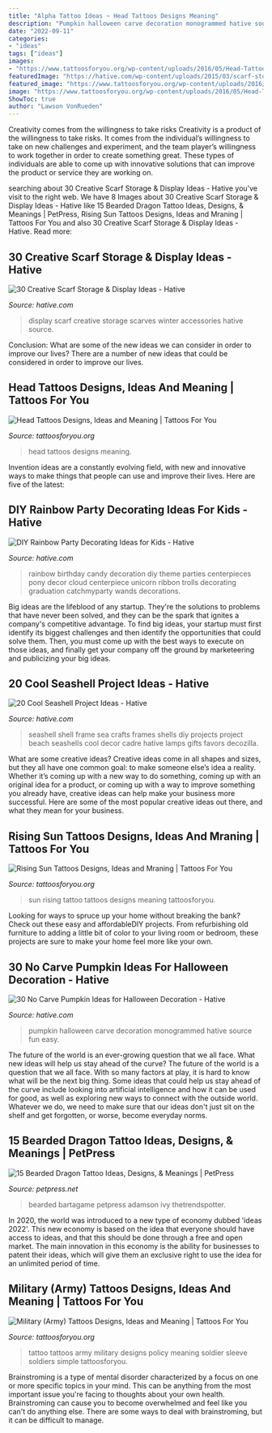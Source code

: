 ```yaml
---
title: "Alpha Tattoo Ideas ~ Head Tattoos Designs Meaning"
description: "Pumpkin halloween carve decoration monogrammed hative source fun easy"
date: "2022-09-11"
categories:
- "ideas"
tags: ["ideas"]
images:
- "https://www.tattoosforyou.org/wp-content/uploads/2016/05/Head-Tattoos.jpg"
featuredImage: "https://hative.com/wp-content/uploads/2015/03/scarf-storage-ideas/5-creative-scarf-storage-and-display-ideas.jpg"
featured_image: "https://www.tattoosforyou.org/wp-content/uploads/2016/05/Head-Tattoos.jpg"
image: "https://www.tattoosforyou.org/wp-content/uploads/2016/05/Head-Tattoos.jpg"
ShowToc: true
author: "Lawson VonRueden"
---
```



Creativity comes from the willingness to take risks
Creativity is a product of the willingness to take risks. It comes from the individual’s willingness to take on new challenges and experiment, and the team player’s willingness to work together in order to create something great. These types of individuals are able to come up with innovative solutions that can improve the product or service they are working on.

	

		
searching about 30 Creative Scarf Storage &amp; Display Ideas - Hative you've visit to the right web. We have 8 Images about 30 Creative Scarf Storage &amp; Display Ideas - Hative like 15 Bearded Dragon Tattoo Ideas, Designs, &amp; Meanings | PetPress, Rising Sun Tattoos Designs, Ideas and Mraning | Tattoos For You and also 30 Creative Scarf Storage &amp; Display Ideas - Hative. Read more:
		
    
## 30 Creative Scarf Storage &amp; Display Ideas - Hative

<img loading=lazy src="https://hative.com/wp-content/uploads/2015/03/scarf-storage-ideas/5-creative-scarf-storage-and-display-ideas.jpg" onerror="this.onerror=null;this.src='https://tse3.mm.bing.net/th?id=OIP.C7vsjFHEckY2RiPxWHCaIwHaOn&amp;pid=15.1';" alt="30 Creative Scarf Storage &amp; Display Ideas - Hative">

_Source: hative.com_

>display scarf creative storage scarves winter accessories hative source. 

	

Conclusion: What are some of the new ideas we can consider in order to improve our lives?
There are a number of new ideas that could be considered in order to improve our lives.

    
## Head Tattoos Designs, Ideas And Meaning | Tattoos For You

<img loading=lazy src="https://www.tattoosforyou.org/wp-content/uploads/2016/05/Head-Tattoos.jpg" onerror="this.onerror=null;this.src='https://tse4.mm.bing.net/th?id=OIP.1-fnfHRID0z5mrx7jW4JYwHaLH&amp;pid=15.1';" alt="Head Tattoos Designs, Ideas and Meaning | Tattoos For You">

_Source: tattoosforyou.org_

>head tattoos designs meaning. 

	

Invention ideas are a constantly evolving field, with new and innovative ways to make things that people can use and improve their lives. Here are five of the latest:

    
## DIY Rainbow Party Decorating Ideas For Kids - Hative

<img loading=lazy src="https://hative.com/wp-content/uploads/2014/11/diy-rainbow-party-decorating-ideas/4-candy-decoration.jpg" onerror="this.onerror=null;this.src='https://tse2.mm.bing.net/th?id=OIP.GfTxgQhCKywEmuWykiSTCAHaLG&amp;pid=15.1';" alt="DIY Rainbow Party Decorating Ideas for Kids - Hative">

_Source: hative.com_

>rainbow birthday candy decoration diy theme parties centerpieces pony decor cloud centerpiece unicorn ribbon trolls decorating graduation catchmyparty wands decorations. 

	

Big ideas are the lifeblood of any startup. They're the solutions to problems that have never been solved, and they can be the spark that ignites a company's competitive advantage. To find big ideas, your startup must first identify its biggest challenges and then identify the opportunities that could solve them. Then, you must come up with the best ways to execute on those ideas, and finally get your company off the ground by marketeering and publicizing your big ideas.

    
## 20 Cool Seashell Project Ideas - Hative

<img loading=lazy src="https://hative.com/wp-content/uploads/2014/12/seashell-project-ideas/11-sea-shell-photo-frame.jpg" onerror="this.onerror=null;this.src='https://tse4.mm.bing.net/th?id=OIP.zg4oFNNHPHchdF10OVI2mQHaJ4&amp;pid=15.1';" alt="20 Cool Seashell Project Ideas - Hative">

_Source: hative.com_

>seashell shell frame sea crafts frames shells diy projects project beach seashells cool decor cadre hative lamps gifts favors decozilla. 

	

What are some creative ideas?
Creative ideas come in all shapes and sizes, but they all have one common goal: to make someone else’s idea a reality. Whether it’s coming up with a new way to do something, coming up with an original idea for a product, or coming up with a way to improve something you already have, creative ideas can help make your business more successful. Here are some of the most popular creative ideas out there, and what they mean for your business.

    
## Rising Sun Tattoos Designs, Ideas And Mraning | Tattoos For You

<img loading=lazy src="https://www.tattoosforyou.org/wp-content/uploads/2016/03/Rising-Sun-Tattoo-Images.jpg" onerror="this.onerror=null;this.src='https://tse2.mm.bing.net/th?id=OIP.bYaVkymKye83oVvQLFRJkAHaNr&amp;pid=15.1';" alt="Rising Sun Tattoos Designs, Ideas and Mraning | Tattoos For You">

_Source: tattoosforyou.org_

>sun rising tattoo tattoos designs meaning tattoosforyou. 

	

Looking for ways to spruce up your home without breaking the bank? Check out these easy and affordableDIY projects. From refurbishing old furniture to adding a little bit of color to your living room or bedroom, these projects are sure to make your home feel more like your own.

    
## 30 No Carve Pumpkin Ideas For Halloween Decoration - Hative

<img loading=lazy src="https://hative.com/wp-content/uploads/2014/10/no-carve-pumpkin-ideas/3-monogrammed-pumpkin.jpg" onerror="this.onerror=null;this.src='https://tse4.mm.bing.net/th?id=OIP.RLIi6r2IJL7LTAVcIEY5kwHaJ4&amp;pid=15.1';" alt="30 No Carve Pumpkin Ideas for Halloween Decoration - Hative">

_Source: hative.com_

>pumpkin halloween carve decoration monogrammed hative source fun easy. 

	

The future of the world is an ever-growing question that we all face. What new ideas will help us stay ahead of the curve?
The future of the world is a question that we all face. With so many factors at play, it is hard to know what will be the next big thing. Some ideas that could help us stay ahead of the curve include looking into artificial intelligence and how it can be used for good, as well as exploring new ways to connect with the outside world. Whatever we do, we need to make sure that our ideas don't just sit on the shelf and get forgotten, or worse, become everyday norms.

    
## 15 Bearded Dragon Tattoo Ideas, Designs, &amp; Meanings | PetPress

<img loading=lazy src="https://cdn.petpress.net/wp-content/uploads/2020/03/12025526/Bearded-Dragon-Tattoo-idea-1.jpg" onerror="this.onerror=null;this.src='https://tse4.mm.bing.net/th?id=OIP.GmqMOG7f-j4zy2DIHZAAeAAAAA&amp;pid=15.1';" alt="15 Bearded Dragon Tattoo Ideas, Designs, &amp; Meanings | PetPress">

_Source: petpress.net_

>bearded bartagame petpress adamson ivy thetrendspotter. 

	

In 2020, the world was introduced to a new type of economy dubbed 'ideas 2022'. This new economy is based on the idea that everyone should have access to ideas, and that this should be done through a free and open market. The main innovation in this economy is the ability for businesses to patent their ideas, which will give them an exclusive right to use the idea for an unlimited period of time.

    
## Military (Army) Tattoos Designs, Ideas And Meaning | Tattoos For You

<img loading=lazy src="http://www.tattoosforyou.org/wp-content/uploads/2013/10/US-Army-Tattoo-Designs-769x1024.jpg" onerror="this.onerror=null;this.src='https://tse4.mm.bing.net/th?id=OIP.knRZP6WWleOpMJ7XZMFIagHaJ3&amp;pid=15.1';" alt="Military (Army) Tattoos Designs, Ideas and Meaning | Tattoos For You">

_Source: tattoosforyou.org_

>tattoo tattoos army military designs policy meaning soldier sleeve soldiers simple tattoosforyou. 

	

Brainstroming is a type of mental disorder characterized by a focus on one or more specific topics in your mind. This can be anything from the most important issue you're facing to thoughts about your own health. Brainstroming can cause you to become overwhelmed and feel like you can't do anything else. There are some ways to deal with brainstroming, but it can be difficult to manage.

